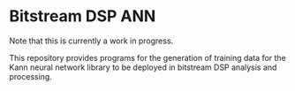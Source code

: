 # Bitstream DSP ANN

Note that this is currently a work in progress.

This repository provides programs for the generation of training data for the Kann neural network library to be deployed in bitstream DSP analysis and processing.
